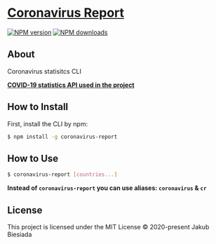 # [Coronavirus Report](https://github.com/awesome-cli/coronavirus-report)

[![NPM version](http://img.shields.io/npm/v/coronavirus-report.svg?style=flat-square)](https://www.npmjs.com/package/coronavirus-report)
[![NPM downloads](http://img.shields.io/npm/dm/coronavirus-report.svg?style=flat-square)](https://www.npmjs.com/package/coronavirus-report)

## About

Coronavirus statisitcs CLI

**[COVID-19 statistics API used in the project](https://covid19.mathdro.id/api)**

## How to Install

First, install the CLI by npm:

```sh
$ npm install -g coronavirus-report
```

## How to Use

```sh
$ coronavirus-report [countries...]
```

**Instead of `coronavirus-report` you can use aliases: `coronavirus` & `cr`**

## License

This project is licensed under the MIT License © 2020-present Jakub Biesiada
